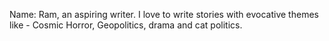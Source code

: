 Name: Ram, an aspiring writer. I love to write stories with evocative themes like - Cosmic Horror, Geopolitics, drama and cat politics. 